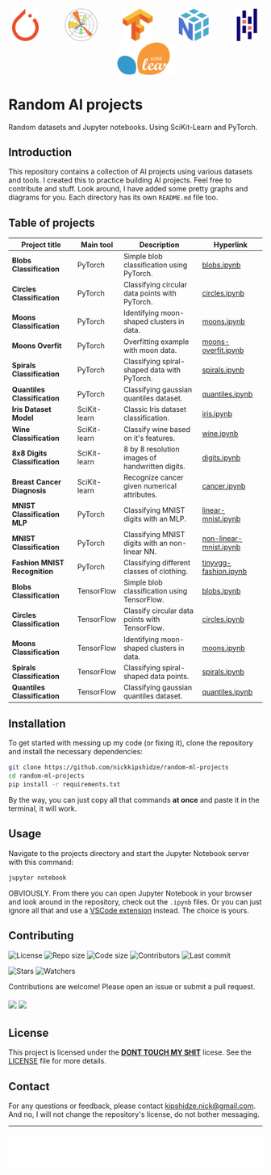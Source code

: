 <h6 align="center">
    <img alt="PyTorch logo" src="./images/pytorch.png" height=64>
    &nbsp;&nbsp;&nbsp;&nbsp;&nbsp;&nbsp;&nbsp;&nbsp;&nbsp;&nbsp;&nbsp;
    <img alt="Matplotlib logo" src="./images/matplotlib.png" height=64>
    &nbsp;&nbsp;&nbsp;&nbsp;&nbsp;&nbsp;&nbsp;&nbsp;&nbsp;&nbsp;&nbsp;
    <img alt="TensorFlow logo" src="./images/tensorflow.png" height=64>
    &nbsp;&nbsp;&nbsp;&nbsp;&nbsp;&nbsp;&nbsp;&nbsp;&nbsp;&nbsp;&nbsp;
    <img alt="NumPy logo" src="./images/numpy.png" height=64>
    &nbsp;&nbsp;&nbsp;&nbsp;&nbsp;&nbsp;&nbsp;&nbsp;&nbsp;&nbsp;&nbsp;
    <img alt="Pandas logo" src="./images/pandas.png" height=64>
    &nbsp;&nbsp;&nbsp;&nbsp;&nbsp;&nbsp;&nbsp;&nbsp;&nbsp;&nbsp;&nbsp;
    <img alt="SciKit-learn logo" src="./images/sklearn.png" height=64>
</h6>

# Random AI projects

Random datasets and Jupyter notebooks. Using SciKit-Learn and PyTorch.

## Introduction

This repository contains a collection of AI projects using various datasets and tools. I created this to practice building AI projects. Feel free to contribute and stuff. Look around, I have added some pretty graphs and diagrams for you. Each directory has its own `README.md` file too.

## Table of projects

| Project title                | Main tool    | Description                                    | Hyperlink |
|------------------------------|--------------|------------------------------------------------|-----------|
| **Blobs Classification**     | PyTorch      | Simple blob classification using PyTorch.      | [blobs.ipynb](./pytorch-dots/blobs.ipynb) |
| **Circles Classification**   | PyTorch      | Classifying circular data points with PyTorch. | [circles.ipynb](./pytorch-dots/circles.ipynb) |
| **Moons Classification**     | PyTorch      | Identifying moon-shaped clusters in data.      | [moons.ipynb](./pytorch-dots/moons.ipynb) |
| **Moons Overfit**            | PyTorch      | Overfitting example with moon data.            | [moons-overfit.ipynb](./pytorch-dots/moons-overfit.ipynb) |
| **Spirals Classification**   | PyTorch      | Classifying spiral-shaped data with PyTorch.   | [spirals.ipynb](./pytorch-dots/spirals.ipynb) |
| **Quantiles Classification** | PyTorch      | Classifying gaussian quantiles dataset.        | [quantiles.ipynb](./pytorch-dots/quantiles.ipynb) |
| **Iris Dataset Model**       | SciKit-learn | Classic Iris dataset classification.           | [iris.ipynb](./sklearn-toy/iris.ipynb) |
| **Wine Classification**      | SciKit-learn | Classify wine based on it's features.          | [wine.ipynb](./sklearn-toy/wine.ipynb) |
| **8x8 Digits Classification**| SciKit-learn | 8 by 8 resolution images of handwritten digits.| [digits.ipynb](./sklearn-toy/digits.ipynb) |
| **Breast Cancer Diagnosis**  | SciKit-learn | Recognize cancer given numerical attributes.   | [cancer.ipynb](./sklearn-toy/cancer.ipynb) |
| **MNIST Classification MLP** | PyTorch      | Classifying MNIST digits with an MLP.          | [linear-mnist.ipynb](./pytorch-vision/linear-mnist.ipynb) |
| **MNIST Classification**     | PyTorch      | Classifying MNIST digits with an non-linear NN.| [non-linear-mnist.ipynb](./pytorch-vision/non-linear-mnist.ipynb) |
| **Fashion MNIST Recognition**| PyTorch      | Classifying different classes of clothing.     | [tinyvgg-fashion.ipynb](./pytorch-vision/tinyvgg-fashion.ipynb) |
| **Blobs Classification**     | TensorFlow   | Simple blob classification using TensorFlow.   | [blobs.ipynb](./tensorflow-dots/blobs.ipynb) |
| **Circles Classification**   | TensorFlow   | Classify circular data points with TensorFlow. | [circles.ipynb](./tensorflow-dots/circles.ipynb) |
| **Moons Classification**     | TensorFlow   | Identifying moon-shaped clusters in data.      | [moons.ipynb](./tensorflow-dots/moons.ipynb) |
| **Spirals Classification**   | TensorFlow   | Classifying spiral-shaped data points.         | [spirals.ipynb](./tensorflow-dots/spirals.ipynb) |
| **Quantiles Classification** | TensorFlow   | Classifying gaussian quantiles dataset.        | [quantiles.ipynb](./tensorflow-dots/quantiles.ipynb) |

## Installation

To get started with messing up my code (or fixing it), clone the repository and install the necessary dependencies:

```bash
git clone https://github.com/nickkipshidze/random-ml-projects
cd random-ml-projects
pip install -r requirements.txt
```

By the way, you can just copy all that commands **at once** and paste it in the terminal, it will work.

## Usage

Navigate to the projects directory and start the Jupyter Notebook server with this command:

```bash
jupyter notebook
```

OBVIOUSLY. From there you can open Jupyter Notebook in your browser and look around in the repository, check out the `.ipynb` files. Or you can just ignore all that and use a [VSCode extension](https://marketplace.visualstudio.com/items?itemName=ms-toolsai.jupyter) instead. The choice is yours.

## Contributing

![License](https://img.shields.io/badge/license-DONT%20TOUCH%20MY%20SHIT-yellow)
![Repo size](https://img.shields.io/github/repo-size/nickkipshidze/random-ml-projects)
![Code size](https://img.shields.io/github/languages/code-size/nickkipshidze/random-ml-projects)
![Contributors](https://img.shields.io/github/contributors/nickkipshidze/random-ml-projects)
![Last commit](https://img.shields.io/github/last-commit/nickkipshidze/random-ml-projects)

![Stars](https://img.shields.io/github/stars/nickkipshidze/random-ml-projects)
![Watchers](https://img.shields.io/github/watchers/nickkipshidze/random-ml-projects)

Contributions are welcome! Please open an issue or submit a pull request.

<h6>
    <img src="https://github-readme-stats.vercel.app/api/pin/?username=nickkipshidze&repo=random-ml-projects&theme=react&hide_border=true&show_owner=true" height=160>
    <img src="https://github-readme-stats.vercel.app/api/top-langs/?username=nickkipshidze&repo=random-ml-projects&theme=react&hide_border=true&layout=compact" height=160>
</h6>

## License

This project is licensed under the <u>**DONT TOUCH MY SHIT**</u> licese. See the [LICENSE](./LICENSE) file for more details.

## Contact

For any questions or feedback, please contact [kipshidze.nick@gmail.com](mailto:kipshidze.nick@gmail.com). And no, I will not change the repository's license, do not bother messaging.

---

<h6 align="center">
    <img alt="Stupid message" src="https://raw.githubusercontent.com/NickKipshidze/NickKipshidze/main/name.svg">
</h6>
